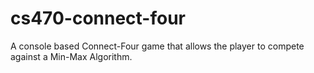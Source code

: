 # cs470-connect-four
A console based Connect-Four game that allows the player to compete against a Min-Max Algorithm.
